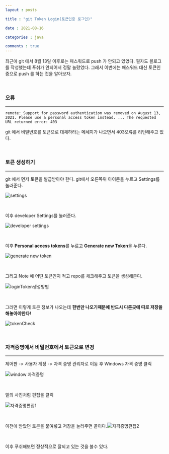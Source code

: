 ```yaml
---
layout : posts

title : "git Token Login(토큰인증 로그인)"

date : 2021-08-16

categories : java

comments : true
---
```




최근에 git 에서 8월 13일 이후로는 패스워드로 push 가 안되고 있었다. 필자도 블로그를 작성했는데 푸쉬가 안되어서 정말 놀랐었다. 그래서 이번에는 패스워드 대신 토큰인증으로 push 를 하는 것을 알아보자.

<br>

### 오류

------

`remote: Support for password authentication was removed on August 13, 2021. Please use a personal access token instead. ... The requested URL returned error: 403`

git 에서 비밀번호를 토큰으로 대체하라는 메세지가 나오면서 403오류를 리턴해주고 있다.

<br>

### 토큰 생성하기

------

git 에서 먼저 토큰을 발급받아야 한다. git에서 오른쪽위 아이콘을 누르고 Settings를 눌러준다.

![settings](https://user-images.githubusercontent.com/66049273/129469608-cbfdb1ef-db33-4357-a63a-2ff43a101b0f.png)

<br>

이후 developer Settings를 눌러준다.

![developer settings](https://user-images.githubusercontent.com/66049273/129469624-c33cc28a-8dfb-47d5-bedc-0f6fad4c5e40.png)

<br>

이후 **Personal access tokens**를 누르고 **Generate new Token**을 누른다.

![generate new token](https://user-images.githubusercontent.com/66049273/129469655-e02943c0-de53-4fb7-a337-cf06547926b4.png)

<br>

그리고 Note 에 어떤 토큰인지 적고 repo를 체크해주고 토큰을 생성해준다.

![loginToken생성방법](https://user-images.githubusercontent.com/66049273/129469688-cb523ab9-274f-4938-81d4-3739d42c8783.png)

<br>

그러면 이렇게 토큰 정보가 나오는데 **한번만 나오기때문에 반드시 다른곳에 따로 저장을 해놓아야한다!**

![tokenCheck](https://user-images.githubusercontent.com/66049273/129469702-1e11b7ae-eb2f-496b-a83b-66881d5a1c7a.png)

<br>

### 자격증명에서 비밀번호에서 토큰으로 변경

------

제어판 -> 사용자 계정 -> 자격 증명 관리자로 이동 후 Windows 자격 증명 클릭

![window 자격증명](https://user-images.githubusercontent.com/66049273/129469783-e70ea8b1-e29f-4c30-8801-24da340d7f76.png)

<br>

밑의 사진처럼 편집을 클릭

![자격증명편집1](https://user-images.githubusercontent.com/66049273/129469854-65ad1c6b-8318-40c0-814e-f9be6fded0c8.png)

<br>

이전에 받았던 토큰을 붙여넣고 저장을 눌러주면 끝이다.![자격증명편집2](https://user-images.githubusercontent.com/66049273/129469865-7cf01115-34d1-4dc8-b82b-11a6bd3cd42b.png)

<br>

이후 푸쉬해보면 정상적으로 잘되고 있는 것을 볼수 있다.

